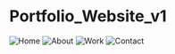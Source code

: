 # Portfolio_Website_v1
![Home](https://user-images.githubusercontent.com/75177765/180011407-520c1630-8967-4863-966a-92a95995db97.jpg)
![About](https://user-images.githubusercontent.com/75177765/180011420-d76c1f27-0aed-448a-839e-dbccc7830099.jpg)
![Work](https://user-images.githubusercontent.com/75177765/180011441-0d0a77d7-9924-470e-9389-35a3621898c0.jpg)
![Contact](https://user-images.githubusercontent.com/75177765/180011464-a41e91dd-df3a-40c8-ac1a-be43f205c67b.jpg)
